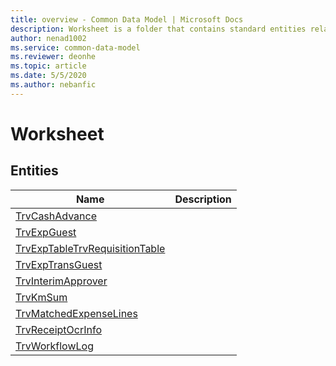 ```yaml
---
title: overview - Common Data Model | Microsoft Docs
description: Worksheet is a folder that contains standard entities related to the Common Data Model.
author: nenad1002
ms.service: common-data-model
ms.reviewer: deonhe
ms.topic: article
ms.date: 5/5/2020
ms.author: nebanfic
---
```


# Worksheet


## Entities

|Name|Description|
|---|---|
|[TrvCashAdvance](TrvCashAdvance.md)||
|[TrvExpGuest](TrvExpGuest.md)||
|[TrvExpTableTrvRequisitionTable](TrvExpTableTrvRequisitionTable.md)||
|[TrvExpTransGuest](TrvExpTransGuest.md)||
|[TrvInterimApprover](TrvInterimApprover.md)||
|[TrvKmSum](TrvKmSum.md)||
|[TrvMatchedExpenseLines](TrvMatchedExpenseLines.md)||
|[TrvReceiptOcrInfo](TrvReceiptOcrInfo.md)||
|[TrvWorkflowLog](TrvWorkflowLog.md)||
